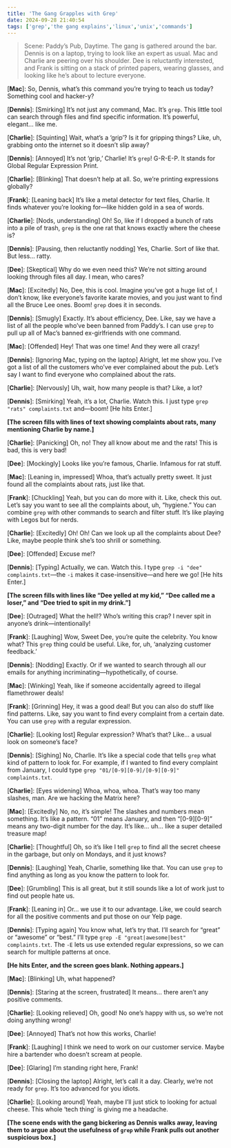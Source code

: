 ```yaml
---
title: 'The Gang Grapples with Grep'
date: 2024-09-28 21:40:54
tags: ['grep','the gang explains','linux','unix','commands']
---
```


> Scene: Paddy’s Pub, Daytime. The gang is gathered around the bar. Dennis is on a laptop, trying to look like an expert as usual. Mac and Charlie are peering over his shoulder. Dee is reluctantly interested, and Frank is sitting on a stack of printed papers, wearing glasses, and looking like he’s about to lecture everyone.

[**Mac**]: So, Dennis, what’s this command you’re trying to teach us today? Something cool and hacker-y?

[**Dennis**]: [Smirking] It’s not just any command, Mac. It’s `grep`. This little tool can search through files and find specific information. It’s powerful, elegant… like me.

[**Charlie**]: [Squinting] Wait, what’s a ‘grip’? Is it for gripping things? Like, uh, grabbing onto the internet so it doesn’t slip away?

[**Dennis**]: [Annoyed] It’s not ‘grip,’ Charlie! It’s `grep`! G-R-E-P. It stands for Global Regular Expression Print.

[**Charlie**]: [Blinking] That doesn’t help at all. So, we’re printing expressions globally?

[**Frank**]: [Leaning back] It’s like a metal detector for text files, Charlie. It finds whatever you’re looking for—like hidden gold in a sea of words.

[**Charlie**]: [Nods, understanding] Oh! So, like if I dropped a bunch of rats into a pile of trash, `grep` is the one rat that knows exactly where the cheese is?

[**Dennis**]: [Pausing, then reluctantly nodding] Yes, Charlie. Sort of like that. But less… ratty.

[**Dee**]: [Skeptical] Why do we even need this? We’re not sitting around looking through files all day. I mean, who cares?

[**Mac**]: [Excitedly] No, Dee, this is cool. Imagine you’ve got a huge list of, I don’t know, like everyone’s favorite karate movies, and you just want to find all the Bruce Lee ones. Boom! `grep` does it in seconds.

[**Dennis**]: [Smugly] Exactly. It’s about efficiency, Dee. Like, say we have a list of all the people who’ve been banned from Paddy’s. I can use `grep` to pull up all of Mac’s banned ex-girlfriends with one command.

[**Mac**]: [Offended] Hey! That was one time! And they were all crazy!

[**Dennis**]: [Ignoring Mac, typing on the laptop] Alright, let me show you. I’ve got a list of all the customers who’ve ever complained about the pub. Let’s say I want to find everyone who complained about the rats.

[**Charlie**]: [Nervously] Uh, wait, how many people is that? Like, a lot?

[**Dennis**]: [Smirking] Yeah, it’s a lot, Charlie. Watch this. I just type `grep "rats" complaints.txt` and—boom! [He hits Enter.]

**[The screen fills with lines of text showing complaints about rats, many mentioning Charlie by name.]**

[**Charlie**]: [Panicking] Oh, no! They all know about me and the rats! This is bad, this is very bad!

[**Dee**]: [Mockingly] Looks like you’re famous, Charlie. Infamous for rat stuff.

[**Mac**]: [Leaning in, impressed] Whoa, that’s actually pretty sweet. It just found all the complaints about rats, just like that.

[**Frank**]: [Chuckling] Yeah, but you can do more with it. Like, check this out. Let’s say you want to see all the complaints about, uh, “hygiene.” You can combine `grep` with other commands to search and filter stuff. It’s like playing with Legos but for nerds.

[**Charlie**]: [Excitedly] Oh! Oh! Can we look up all the complaints about Dee? Like, maybe people think she’s too shrill or something.

[**Dee**]: [Offended] Excuse me!?

[**Dennis**]: [Typing] Actually, we can. Watch this. I type `grep -i "dee" complaints.txt`—the `-i` makes it case-insensitive—and here we go! [He hits Enter.]

**[The screen fills with lines like “Dee yelled at my kid,” “Dee called me a loser,” and “Dee tried to spit in my drink.”]**

[**Dee**]: [Outraged] What the hell!? Who’s writing this crap? I never spit in anyone’s drink—intentionally!

[**Frank**]: [Laughing] Wow, Sweet Dee, you’re quite the celebrity. You know what? This `grep` thing could be useful. Like, for, uh, ‘analyzing customer feedback.’

[**Dennis**]: [Nodding] Exactly. Or if we wanted to search through all our emails for anything incriminating—hypothetically, of course.

[**Mac**]: [Winking] Yeah, like if someone accidentally agreed to illegal flamethrower deals!

[**Frank**]: [Grinning] Hey, it was a good deal! But you can also do stuff like find patterns. Like, say you want to find every complaint from a certain date. You can use `grep` with a regular expression.

[**Charlie**]: [Looking lost] Regular expression? What’s that? Like… a usual look on someone’s face?

[**Dennis**]: [Sighing] No, Charlie. It’s like a special code that tells `grep` what kind of pattern to look for. For example, if I wanted to find every complaint from January, I could type `grep "01/[0-9][0-9]/[0-9][0-9]" complaints.txt`.

[**Charlie**]: [Eyes widening] Whoa, whoa, whoa. That’s way too many slashes, man. Are we hacking the Matrix here?

[**Mac**]: [Excitedly] No, no, it’s simple! The slashes and numbers mean something. It’s like a pattern. “01” means January, and then “[0-9][0-9]” means any two-digit number for the day. It’s like… uh… like a super detailed treasure map!

[**Charlie**]: [Thoughtful] Oh, so it’s like I tell `grep` to find all the secret cheese in the garbage, but only on Mondays, and it just knows?

[**Dennis**]: [Laughing] Yeah, Charlie, something like that. You can use `grep` to find anything as long as you know the pattern to look for.

[**Dee**]: [Grumbling] This is all great, but it still sounds like a lot of work just to find out people hate us.

[**Frank**]: [Leaning in] Or… we use it to our advantage. Like, we could search for all the positive comments and put those on our Yelp page.

[**Dennis**]: [Typing again] You know what, let’s try that. I’ll search for “great” or “awesome” or “best.” I’ll type `grep -E "great|awesome|best" complaints.txt`. The `-E` lets us use extended regular expressions, so we can search for multiple patterns at once.

**[He hits Enter, and the screen goes blank. Nothing appears.]**

[**Mac**]: [Blinking] Uh, what happened?

[**Dennis**]: [Staring at the screen, frustrated] It means… there aren’t any positive comments.

[**Charlie**]: [Looking relieved] Oh, good! No one’s happy with us, so we’re not doing anything wrong!

[**Dee**]: [Annoyed] That’s not how this works, Charlie!

[**Frank**]: [Laughing] I think we need to work on our customer service. Maybe hire a bartender who doesn’t scream at people.

[**Dee**]: [Glaring] I’m standing right here, Frank!

[**Dennis**]: [Closing the laptop] Alright, let’s call it a day. Clearly, we’re not ready for `grep`. It’s too advanced for you idiots.

[**Charlie**]: [Looking around] Yeah, maybe I’ll just stick to looking for actual cheese. This whole ‘tech thing’ is giving me a headache.

**[The scene ends with the gang bickering as Dennis walks away, leaving them to argue about the usefulness of `grep` while Frank pulls out another suspicious box.]**
